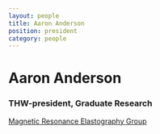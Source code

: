 ```yaml
---
layout: people
title: Aaron Anderson
position: president
category: people
---
```


# Aaron Anderson

### THW-president, Graduate Research 

[Magnetic Resonance Elastography Group][mre_web]

[mre_web]: http://mre.beckman.illinois.edu/
